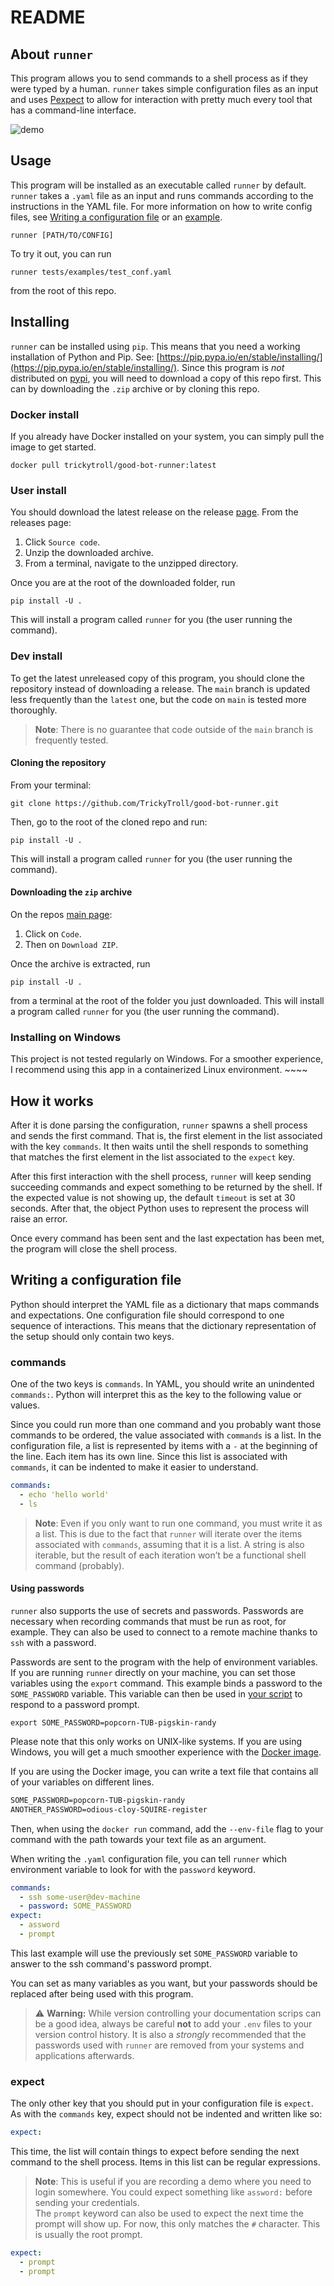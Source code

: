 # README

## About `runner`

This program allows you to send commands to a shell process as if they were typed by a human. `runner` takes simple configuration files as an input and uses [Pexpect](https://pexpect.readthedocs.io/en/stable/) to allow for interaction with pretty much every tool that has a command-line interface.

![demo](./img/demo.gif)

## Usage

This program will be installed as an executable called `runner` by default. `runner` takes a `.yaml` file as an input and runs commands according to the instructions in the YAML file. For more information on how to write config files, see [Writing a configuration file](#writing-a-configuration-file) or an [example](https://github.com/TrickyTroll/good-bot-runner/blob/main/tests/examples/test_conf.yaml).

```shell
runner [PATH/TO/CONFIG]
```

To try it out, you can run

```shell
runner tests/examples/test_conf.yaml
```

from the root of this repo.

## Installing

`runner` can be installed using `pip`. This means that you need a working installation of Python and Pip. See: [https://pip.pypa.io/en/stable/installing/](https://pip.pypa.io/en/stable/installing/).
Since this program is _not_ distributed on [pypi](https://pypi.org), you will need to download a copy of this repo first. This can by downloading the `.zip` archive or by cloning this repo.

### Docker install

If you already have Docker installed on your system, you can simply pull the image to
get started.

```shell
docker pull trickytroll/good-bot-runner:latest
```

### User install

You should download the latest release on the release [page](https://github.com/TrickyTroll/good-bot-runner/releases/tag/v1.0). From the releases page:

1. Click `Source code`.
2. Unzip the downloaded archive.
3. From a terminal, navigate to the unzipped directory.

Once you are at the root of the downloaded folder, run

```shell
pip install -U .
```

This will install a program called `runner` for you (the user running the command).

### Dev install

To get the latest unreleased copy of this program, you should clone the repository instead of downloading a release. The `main` branch is updated less frequently than the `latest` one, but the code on `main` is tested more thoroughly.

> **Note**: There is no guarantee that code outside of the `main` branch is frequently tested.

#### Cloning the repository

From your terminal:

```shell
git clone https://github.com/TrickyTroll/good-bot-runner.git
```

Then, go to the root of the cloned repo and run:

```shell
pip install -U .
```

This will install a program called `runner` for you (the user running the command).

#### Downloading the `zip` archive

On the repos [main page](https://github.com/TrickyTroll/good-bot-runner):

1. Click on `Code`.
2. Then on `Download ZIP`.

Once the archive is extracted, run

```shell
pip install -U .
```

from a terminal at the root of the folder you just downloaded. This will install a program called `runner` for you (the user running the command).

### Installing on Windows

This project is not tested regularly on Windows. For a smoother experience, I recommend using this app in a containerized Linux environment. ~~~~

## How it works

After it is done parsing the configuration, `runner` spawns a shell process and sends the first command. That is, the first element in the list associated with the key `commands`. It then waits until the shell responds to something that matches the first element in the list associated to the `expect` key.

After this first interaction with the shell process, `runner` will keep sending succeeding commands and expect something to be returned by the shell. If the expected value is not showing up, the default `timeout` is set at 30 seconds. After that, the object Python uses to represent the process will raise an error.

Once every command has been sent and the last expectation has been met, the program will close the shell process.

## Writing a configuration file

Python should interpret the YAML file as a dictionary that maps commands and expectations. One configuration file should correspond to one sequence of interactions. This means that the dictionary representation of the setup should only contain two keys.

### commands

One of the two keys is `commands`. In YAML, you should write an unindented `commands:`. Python will interpret this as the key to the following value or values.

Since you could run more than one command and you probably want those commands to be ordered, the value associated with `commands` is a list. In the configuration file, a list is represented by items with a `-` at the beginning of the line. Each item has its own line. Since this list is associated with `commands`, it can be indented to make it easier to understand.

```yaml
commands:
  - echo 'hello world'
  - ls
```

> **Note**: Even if you only want to run one command, you must write it as a list. This is due to the fact that `runner` will iterate over the items associated with `commands`, assuming that it is a list. A string is also iterable, but the result of each iteration won’t be a functional shell command (probably).

#### Using passwords

`runner` also supports the use of secrets and passwords. Passwords are necessary when recording
commands that must be run as root, for example. They can also be used to connect to a remote
machine thanks to `ssh` with a password.

Passwords are sent to the program with the help of environment variables. If you are running `runner`
directly on your machine, you can set those variables using the `export` command. This example
binds a password to the `SOME_PASSWORD` variable. This variable can then be used in
[your script](samples/with_passwords/passwords.yaml) to respond to a password prompt.

```shell
export SOME_PASSWORD=popcorn-TUB-pigskin-randy
```

Please note that this only works on UNIX-like systems. If you are using Windows, you will
get a much smoother experience with the [Docker image](https://hub.docker.com/r/trickytroll/good-bot-runner/tags?page=1&ordering=last_updated).

If you are using the Docker image, you can write a text file that contains all of your
variables on different lines.

```txt
SOME_PASSWORD=popcorn-TUB-pigskin-randy
ANOTHER_PASSWORD=odious-cloy-SQUIRE-register
```

Then, when using the `docker run` command, add the `--env-file` flag to your command with
the path towards your text file as an argument.

When writing the `.yaml` configuration file, you can tell `runner` which environment
variable to look for with the `password` keyword.

```yaml
commands:
  - ssh some-user@dev-machine
  - password: SOME_PASSWORD
expect:
  - assword
  - prompt
```

This last example will use the previously set `SOME_PASSWORD` variable to answer to the
ssh command's password prompt.

You can set as many variables as you want, but your passwords should be replaced after
being used with this program.

> ⚠️ **Warning:** While version controlling your documentation scrips can be a good idea, always
> be careful **not** to add your `.env` files to your version control history. It is also a
> _strongly_ recommended that the passwords used with `runner` are removed from your systems and
> applications afterwards.

### expect

The only other key that you should put in your configuration file is `expect`. As with the `commands` key, expect should not be indented and written like so:

```yaml
expect:
```

This time, the list will contain things to expect before sending the next command to the shell process. Items in this list can be regular expressions.

> **Note**: This is useful if you are recording a demo where you need to login somewhere. You could expect something like `assword:` before sending your credentials.  
> The `prompt` keyword can also be used to expect the next time the prompt will show up. For now, this only matches the `#` character. This is usually the root prompt.

```yaml
expect:
  - prompt
  - prompt
```
